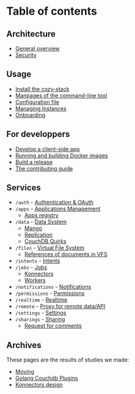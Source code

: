 # Table of contents

## Architecture

* [General overview](architecture.md)
* [Security](security.md)

## Usage

* [Install the cozy-stack](INSTALL.md)
* [Manpages of the command-line tool](cli/cozy-stack.md)
* [Configuration file](config.md)
* [Managing Instances](instance.md)
* [Onboarding](onboarding.md)

## For developpers

* [Develop a client-side app](client-app-dev.md)
* [Running and building Docker images](docker.md)
* [Build a release](release.md)
* [The contributing guide](CONTRIBUTING.md)

## Services

* `/auth` - [Authentication & OAuth](auth.md)
* `/apps` - [Applications Management](apps.md)
  * [Apps registry](registry.md)
* `/data` - [Data System](data-system.md)
  * [Mango](mango.md)
  * [Replication](replication.md)
  - [CouchDB Quirks](couchdb-quirks.md)
* `/files` - [Virtual File System](files.md)
  * [References of documents in VFS](references-docs-in-vfs.md)
* `/intents` - [Intents](intents.md)
* `/jobs` - [Jobs](jobs.md)
  * [Konnectors](konnectors.md)
  * [Workers](workers.md)
* `/notifications` - [Notifications](notifications.md)
* `/permissions` - [Permissions](permissions.md)
* `/realtime` - [Realtime](realtime.md)
* `/remote` - [Proxy for remote data/API](remote.md)
* `/settings` - [Settings](settings.md)
* `/sharings` - [Sharing](sharing.md)
  * [Request for comments](sharing-design.md)

## Archives

These pages are the results of studies we made:

* [Moving](moving.md)
* [Golang Couchdb Plugins](couchdb-plugins.md)
* [Konnectors design](konnectors_design.md)
